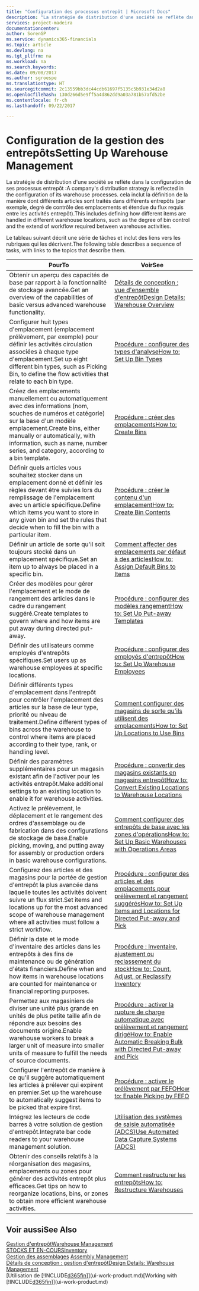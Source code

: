 ```yaml
---
title: "Configuration des processus entrepôt | Microsoft Docs"
description: "La stratégie de distribution d'une société se reflète dans la configuration de ses processus entrepôt : cela inclut la définition de la manière dont différents articles sont traités dans différents entrepôts (par exemple, degré de contrôle des emplacements et étendue du flux requis entre les activités entrepôt)."
services: project-madeira
documentationcenter: 
author: SorenGP
ms.service: dynamics365-financials
ms.topic: article
ms.devlang: na
ms.tgt_pltfrm: na
ms.workload: na
ms.search.keywords: 
ms.date: 09/08/2017
ms.author: sgroespe
ms.translationtype: HT
ms.sourcegitcommit: 2c13559bb3dc44cdb61697f5135c5b931e34d2a8
ms.openlocfilehash: 130d266d5e9ff5a4d862dd9a03a781b57afd52be
ms.contentlocale: fr-ch
ms.lasthandoff: 09/22/2017

---
```

# <a name="setting-up-warehouse-management"></a><span data-ttu-id="c16a2-104">Configuration de la gestion des entrepôts</span><span class="sxs-lookup"><span data-stu-id="c16a2-104">Setting Up Warehouse Management</span></span>
<span data-ttu-id="c16a2-105">La stratégie de distribution d'une société se reflète dans la configuration de ses processus entrepôt :</span><span class="sxs-lookup"><span data-stu-id="c16a2-105">A company's distribution strategy is reflected in the configuration of its warehouse processes.</span></span> <span data-ttu-id="c16a2-106">cela inclut la définition de la manière dont différents articles sont traités dans différents entrepôts (par exemple, degré de contrôle des emplacements et étendue du flux requis entre les activités entrepôt).</span><span class="sxs-lookup"><span data-stu-id="c16a2-106">This includes defining how different items are handled in different warehouse locations, such as the degree of bin control and the extend of workflow required between warehouse activities.</span></span>  

 <span data-ttu-id="c16a2-107">Le tableau suivant décrit une série de tâches et inclut des liens vers les rubriques qui les décrivent.</span><span class="sxs-lookup"><span data-stu-id="c16a2-107">The following table describes a sequence of tasks, with links to the topics that describe them.</span></span>   

|<span data-ttu-id="c16a2-108">**Pour**</span><span class="sxs-lookup"><span data-stu-id="c16a2-108">**To**</span></span>|<span data-ttu-id="c16a2-109">**Voir**</span><span class="sxs-lookup"><span data-stu-id="c16a2-109">**See**</span></span>|  
|------------|-------------|  
|<span data-ttu-id="c16a2-110">Obtenir un aperçu des capacités de base par rapport à la fonctionnalité de stockage avancée.</span><span class="sxs-lookup"><span data-stu-id="c16a2-110">Get an overview of the capabilities of basic versus advanced warehouse functionality.</span></span>|[<span data-ttu-id="c16a2-111">Détails de conception : vue d'ensemble d'entrepôt</span><span class="sxs-lookup"><span data-stu-id="c16a2-111">Design Details: Warehouse Overview</span></span>](design-details-warehouse-overview.md)|  
|<span data-ttu-id="c16a2-112">Configurer huit types d'emplacement (emplacement prélèvement, par exemple) pour définir les activités circulation associées à chaque type d'emplacement.</span><span class="sxs-lookup"><span data-stu-id="c16a2-112">Set up eight different bin types, such as Picking Bin, to define the flow activities that relate to each bin type.</span></span>|[<span data-ttu-id="c16a2-113">Procédure : configurer des types d'analyse</span><span class="sxs-lookup"><span data-stu-id="c16a2-113">How to: Set Up Bin Types</span></span>](warehouse-how-to-set-up-bin-types.md)|  
|<span data-ttu-id="c16a2-114">Créez des emplacements manuellement ou automatiquement avec des informations (nom, souches de numéros et catégorie) sur la base d'un modèle emplacement.</span><span class="sxs-lookup"><span data-stu-id="c16a2-114">Create bins, either manually or automatically, with information, such as name, number series, and category, according to a bin template.</span></span>|[<span data-ttu-id="c16a2-115">Procédure : créer des emplacements</span><span class="sxs-lookup"><span data-stu-id="c16a2-115">How to: Create Bins</span></span>](warehouse-how-to-create-individual-bins.md)|  
|<span data-ttu-id="c16a2-116">Définir quels articles vous souhaitez stocker dans un emplacement donné et définir les règles devant être suivies lors du remplissage de l'emplacement avec un article spécifique.</span><span class="sxs-lookup"><span data-stu-id="c16a2-116">Define which items you want to store in any given bin and set the rules that decide when to fill the bin with a particular item.</span></span>|[<span data-ttu-id="c16a2-117">Procédure : créer le contenu d'un emplacement</span><span class="sxs-lookup"><span data-stu-id="c16a2-117">How to: Create Bin Contents</span></span>](warehouse-how-to-set-up-bin-contents.md)|  
|<span data-ttu-id="c16a2-118">Définir un article de sorte qu'il soit toujours stocké dans un emplacement spécifique.</span><span class="sxs-lookup"><span data-stu-id="c16a2-118">Set an item up to always be placed in a specific bin.</span></span>|[<span data-ttu-id="c16a2-119">Comment affecter des emplacements par défaut à des articles</span><span class="sxs-lookup"><span data-stu-id="c16a2-119">How to: Assign Default Bins to Items</span></span>](warehouse-how-to-assign-default-bins-to-items.md)|
|<span data-ttu-id="c16a2-120">Créer des modèles pour gérer l'emplacement et le mode de rangement des articles dans le cadre du rangement suggéré.</span><span class="sxs-lookup"><span data-stu-id="c16a2-120">Create templates to govern where and how items are put away during directed put-away.</span></span>|[<span data-ttu-id="c16a2-121">Procédure : configurer des modèles rangement</span><span class="sxs-lookup"><span data-stu-id="c16a2-121">How to: Set Up Put-away Templates</span></span>](warehouse-how-to-set-up-put-away-templates.md)|
|<span data-ttu-id="c16a2-122">Définir des utilisateurs comme employés d'entrepôts spécifiques.</span><span class="sxs-lookup"><span data-stu-id="c16a2-122">Set users up as warehouse employees at specific locations.</span></span>|[<span data-ttu-id="c16a2-123">Procédure : configurer des employés d'entrepôt</span><span class="sxs-lookup"><span data-stu-id="c16a2-123">How to: Set Up Warehouse Employees</span></span>](warehouse-how-to-set-up-warehouse-employees.md)|
|<span data-ttu-id="c16a2-124">Définir différents types d'emplacement dans l'entrepôt pour contrôler l'emplacement des articles sur la base de leur type, priorité ou niveau de traitement.</span><span class="sxs-lookup"><span data-stu-id="c16a2-124">Define different types of bins across the warehouse to control where items are placed according to their type, rank, or handling level.</span></span>|[<span data-ttu-id="c16a2-125">Comment configurer des magasins de sorte qu'ils utilisent des emplacements</span><span class="sxs-lookup"><span data-stu-id="c16a2-125">How to: Set Up Locations to Use Bins</span></span>](warehouse-how-to-set-up-locations-to-use-bins.md)|
|<span data-ttu-id="c16a2-126">Définir des paramètres supplémentaires pour un magasin existant afin de l'activer pour les activités entrepôt.</span><span class="sxs-lookup"><span data-stu-id="c16a2-126">Make additional settings to an existing location to enable it for warehouse activities.</span></span>|[<span data-ttu-id="c16a2-127">Procédure : convertir des magasins existants en magasins entrepôt</span><span class="sxs-lookup"><span data-stu-id="c16a2-127">How to: Convert Existing Locations to Warehouse Locations</span></span>](warehouse-how-to-convert-existing-locations-to-warehouse-locations.md)|
|<span data-ttu-id="c16a2-128">Activez le prélèvement, le déplacement et le rangement des ordres d'assemblage ou de fabrication dans des configurations de stockage de base.</span><span class="sxs-lookup"><span data-stu-id="c16a2-128">Enable picking, moving, and putting away for assembly or production orders in basic warehouse configurations.</span></span>|[<span data-ttu-id="c16a2-129">Comment configurer des entrepôts de base avec les zones d'opérations</span><span class="sxs-lookup"><span data-stu-id="c16a2-129">How to: Set Up Basic Warehouses with Operations Areas</span></span>](warehouse-how-to-set-up-basic-warehouses-with-operations-areas.md)|  
|<span data-ttu-id="c16a2-130">Configurez des articles et des magasins pour la portée de gestion d'entrepôt la plus avancée dans laquelle toutes les activités doivent suivre un flux strict.</span><span class="sxs-lookup"><span data-stu-id="c16a2-130">Set items and locations up for the most advanced scope of warehouse management where all activities must follow a strict workflow.</span></span>|[<span data-ttu-id="c16a2-131">Procédure : configurer des articles et des emplacements pour prélèvement et rangement suggérés</span><span class="sxs-lookup"><span data-stu-id="c16a2-131">How to: Set Up Items and Locations for Directed Put-away and Pick</span></span>](warehouse-how-to-set-up-items-for-directed-put-away-and-pick.md)|  
|<span data-ttu-id="c16a2-132">Définir la date et le mode d'inventaire des articles dans les entrepôts à des fins de maintenance ou de génération d'états financiers.</span><span class="sxs-lookup"><span data-stu-id="c16a2-132">Define when and how items in warehouse locations are counted for maintenance or financial reporting purposes.</span></span>|[<span data-ttu-id="c16a2-133">Procédure : Inventaire, ajustement ou reclassement du stock</span><span class="sxs-lookup"><span data-stu-id="c16a2-133">How to: Count, Adjust, or Reclassify Inventory</span></span>](inventory-how-count-adjust-reclassify.md)|
|<span data-ttu-id="c16a2-134">Permettez aux magasiniers de diviser une unité plus grande en unités de plus petite taille afin de répondre aux besoins des documents origine.</span><span class="sxs-lookup"><span data-stu-id="c16a2-134">Enable warehouse workers to break a larger unit of measure into smaller units of measure to fulfill the needs of source documents.</span></span>|[<span data-ttu-id="c16a2-135">Procédure : activer la rupture de charge automatique avec prélèvement et rangement dirigé</span><span class="sxs-lookup"><span data-stu-id="c16a2-135">How to: Enable Automatic Breaking Bulk with Directed Put-away and Pick</span></span>](warehouse-enable-automatic-breaking-bulk-with-directed-put-away-and-pick.md)|  
|<span data-ttu-id="c16a2-136">Configurer l'entrepôt de manière à ce qu'il suggère automatiquement les articles à prélever qui expirent en premier.</span><span class="sxs-lookup"><span data-stu-id="c16a2-136">Set up the warehouse to automatically suggest items to be picked that expire first.</span></span>|[<span data-ttu-id="c16a2-137">Procédure : activer le prélèvement par FEFO</span><span class="sxs-lookup"><span data-stu-id="c16a2-137">How to: Enable Picking by FEFO</span></span>](warehouse-picking-by-fefo.md)|
|<span data-ttu-id="c16a2-138">Intégrez les lecteurs de code barres à votre solution de gestion d'entrepôt.</span><span class="sxs-lookup"><span data-stu-id="c16a2-138">Integrate bar code readers to your warehouse management solution.</span></span>|[<span data-ttu-id="c16a2-139">Utilisation des systèmes de saisie automatisée (ADCS)</span><span class="sxs-lookup"><span data-stu-id="c16a2-139">Use Automated Data Capture Systems (ADCS)</span></span>](warehouse-use-automated-data-capture-systems-adcs.md)|  
|<span data-ttu-id="c16a2-140">Obtenir des conseils relatifs à la réorganisation des magasins, emplacements ou zones pour générer des activités entrepôt plus efficaces.</span><span class="sxs-lookup"><span data-stu-id="c16a2-140">Get tips on how to reorganize locations, bins, or zones to obtain more efficient warehouse activities.</span></span>|[<span data-ttu-id="c16a2-141">Comment restructurer les entrepôts</span><span class="sxs-lookup"><span data-stu-id="c16a2-141">How to: Restructure Warehouses</span></span>](warehouse-how-to-restructure-warehouses.md)|  

## <a name="see-also"></a><span data-ttu-id="c16a2-142">Voir aussi</span><span class="sxs-lookup"><span data-stu-id="c16a2-142">See Also</span></span>  
[<span data-ttu-id="c16a2-143">Gestion d'entrepôt</span><span class="sxs-lookup"><span data-stu-id="c16a2-143">Warehouse Management</span></span>](warehouse-manage-warehouse.md)  
[<span data-ttu-id="c16a2-144">STOCKS ET EN-COURS</span><span class="sxs-lookup"><span data-stu-id="c16a2-144">Inventory</span></span>](inventory-manage-inventory.md)  
<span data-ttu-id="c16a2-145">[Gestion des assemblages](assembly-assemble-items.md)  </span><span class="sxs-lookup"><span data-stu-id="c16a2-145">[Assembly Management](assembly-assemble-items.md)  </span></span>  
[<span data-ttu-id="c16a2-146">Détails de conception : gestion d'entrepôt</span><span class="sxs-lookup"><span data-stu-id="c16a2-146">Design Details: Warehouse Management</span></span>](design-details-warehouse-management.md)  
<span data-ttu-id="c16a2-147">[Utilisation de [!INCLUDE[d365fin](includes/d365fin_md.md)]](ui-work-product.md)</span><span class="sxs-lookup"><span data-stu-id="c16a2-147">[Working with [!INCLUDE[d365fin](includes/d365fin_md.md)]](ui-work-product.md)</span></span>

